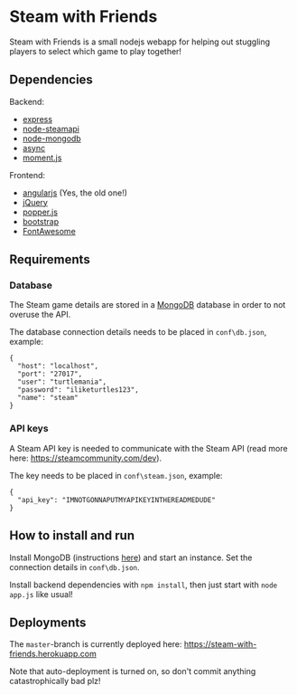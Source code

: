 # Steam with Friends

Steam with Friends is a small nodejs webapp for helping out stuggling players to select which game to play together!


## Dependencies

Backend:
* [express](https://expressjs.com/)
* [node-steamapi](https://github.com/xDimGG/node-steamapi)
* [node-mongodb](https://github.com/mongodb/node-mongodb-native)
* [async](http://caolan.github.io/async/)
* [moment.js](https://momentjs.com/)

Frontend:
* [angularjs](https://angularjs.org/) (Yes, the old one!)
* [jQuery](https://jquery.com/)
* [popper.js](https://popper.js.org)
* [bootstrap](https://getbootstrap.com/)
* [FontAwesome](https://fontawesome.com/)

## Requirements

### Database

The Steam game details are stored in a [MongoDB](https://www.mongodb.com/) database in order to not overuse the API.

The database connection details needs to be placed in `conf\db.json`, example:

    {
      "host": "localhost",
      "port": "27017",
      "user": "turtlemania",
      "password": "iliketurtles123",
      "name": "steam"
    }

### API keys

A Steam API key is needed to communicate with the Steam API (read more here: https://steamcommunity.com/dev).

The key needs to be placed in `conf\steam.json`, example:

    {
      "api_key": "IMNOTGONNAPUTMYAPIKEYINTHEREADMEDUDE"
    }

## How to install and run

Install MongoDB (instructions [here](https://docs.mongodb.com/manual/administration/install-community/)) and start an instance. Set the connection details in `conf\db.json`.

Install backend dependencies with `npm install`, then just start with `node app.js` like usual!

## Deployments
The `master`-branch is currently deployed here: https://steam-with-friends.herokuapp.com

Note that auto-deployment is turned on, so don't commit anything catastrophically bad plz!
